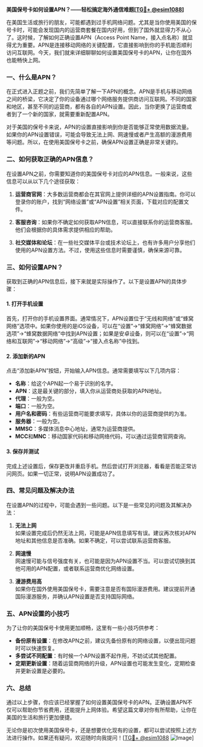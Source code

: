 **美国保号卡如何设置APN？——轻松搞定海外通信难题[[TG💪+ @esim1088](https://t.me/s/esim1088)]**

在美国生活或旅行的朋友，可能都遇到过手机网络问题。尤其是当你使用美国的保号卡时，可能会发现国内的运营商套餐在国内好用，但到了国外就显得力不从心了。这时候，了解如何正确设置APN（Access Point Name，接入点名称）就显得尤为重要。APN是连接移动网络的关键配置，它直接影响到你的手机能否顺利访问互联网。今天，我们就来详细聊聊如何设置美国保号卡的APN，让你在国外也能畅快上网。

### 一、什么是APN？

在正式进入正题之前，我们先简单了解一下APN的概念。APN是手机与移动网络之间的桥梁，它决定了你的设备通过哪个网络服务提供商访问互联网。不同的国家和地区，甚至不同的运营商，都有各自的APN设置。因此，当你更换了运营商或者到了一个新的国家，就需要重新配置APN。

对于美国的保号卡来说，APN的设置直接影响到你是否能够正常使用数据流量。如果你的APN设置错误，可能会导致无法上网、网速慢或者产生高额的漫游费用等问题。所以，在使用美国保号卡之前，确保APN设置正确是非常关键的。

### 二、如何获取正确的APN信息？

在设置APN之前，你需要知道你的美国保号卡对应的APN信息。一般来说，这些信息可以从以下几个途径获取：

1. **运营商官网**：大多数运营商都会在其官网上提供详细的APN设置指南。你可以登录你的账户，找到“网络设置”或“APN设置”相关页面，下载对应的配置文件。

2. **客服咨询**：如果你不确定如何获取APN信息，可以直接联系你的运营商客服。他们会根据你的具体需求提供相应的帮助。

3. **社交媒体和论坛**：在一些社交媒体平台或技术论坛上，也有许多用户分享他们使用的APN设置方法。不过，使用这些信息时需要谨慎，确保来源可靠。

### 三、如何设置APN？

获取到正确的APN信息后，接下来就是实际操作了。以下是设置APN的具体步骤：

#### 1. 打开手机设置

首先，打开你的手机设置界面。通常情况下，APN设置位于“无线和网络”或“蜂窝网络”选项中。如果你使用的是iOS设备，可以在“设置”->“蜂窝网络”->“蜂窝数据选项”->“蜂窝数据网络”中找到APN设置；如果是安卓设备，则可以在“设置”->“网络和互联网”->“移动网络”->“高级”->“接入点名称”中找到。

#### 2. 添加新的APN

点击“添加新APN”按钮，开始输入APN信息。通常需要填写以下几项内容：

- **名称**：给这个APN起一个易于识别的名字。
- **APN**：这是最关键的部分，填入你从运营商处获取的APN地址。
- **代理**：一般为空。
- **端口**：一般为空。
- **用户名和密码**：有些运营商可能要求填写，具体以你的运营商提供的为准。
- **服务器**：一般为空。
- **MMSC**：多媒体消息中心地址，通常为运营商提供。
- **MCC**和**MNC**：移动国家代码和移动网络代码，可以通过运营商官网查询。

#### 3. 保存并测试

完成上述设置后，保存更改并重启手机。然后尝试打开浏览器，看看是否能正常访问网页。如果一切正常，说明APN设置成功了。

### 四、常见问题及解决办法

在设置APN的过程中，可能会遇到一些问题。以下是一些常见的问题及其解决办法：

1. **无法上网**  
   如果设置完成后仍然无法上网，可能是APN信息填写有误。建议再次核对APN地址和其他信息是否准确。如果不确定，可以尝试联系运营商客服。

2. **网速慢**  
   网速慢可能与信号强度有关，也可能是因为APN设置不当。可以尝试切换到其他可用的APN配置，或者联系运营商优化网络设置。

3. **漫游费用高**  
   如果你在国外使用美国保号卡，需要注意是否有国际漫游费用。建议提前开通国际漫游服务，并确认APN设置是否支持国际网络。

### 五、APN设置的小技巧

为了让你的美国保号卡使用更加顺畅，这里有一些小技巧供参考：

- **备份原有设置**：在修改APN之前，建议先备份原有的网络设置，以便出现问题时可以快速恢复。
- **多尝试不同配置**：有时候一个APN设置不起作用，不妨试试其他配置。
- **定期更新设置**：随着运营商网络的升级，APN设置也可能发生变化，定期检查并更新设置是必要的。

### 六、总结

通过以上步骤，你应该已经掌握了如何设置美国保号卡的APN。正确设置APN不仅可以帮助你节省费用，还能提升上网体验。希望这篇文章对你有所帮助，让你在美国的生活和旅行更加便捷。

无论你是初次使用美国保号卡，还是想要优化现有的设置，都可以尝试按照上述方法进行操作。如果还有疑问，欢迎随时向我提问！[[TG💪+ @esim1088](https://t.me/s/esim1088) ![Image](https://i.postimg.cc/4NQfJmqS/Snipaste-2025-05-13-00-14-12.png)]